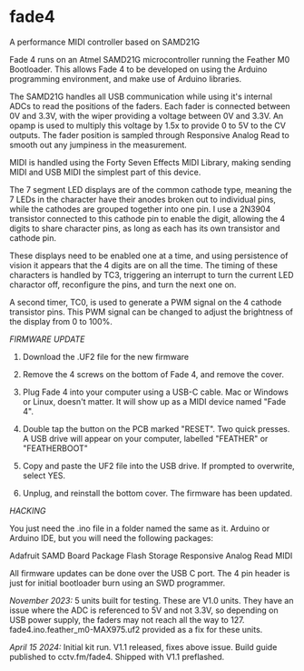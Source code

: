 # fade4
A performance MIDI controller based on SAMD21G

Fade 4 runs on an Atmel SAMD21G microcontroller running the Feather M0 Bootloader. This allows Fade 4 to be developed on using the Arduino programming environment, and make use of Arduino libraries.

The SAMD21G handles all USB communication while using it's internal ADCs to read the positions of the faders. Each fader is connected between 0V and 3.3V, with the wiper providing a voltage between 0V and 3.3V. An opamp is used to multiply this voltage by 1.5x to provide 0 to 5V to the CV outputs. The fader position is sampled through Responsive Analog Read to smooth out any jumpiness in the measurement.

MIDI is handled using the Forty Seven Effects MIDI Library, making sending MIDI and USB MIDI the simplest part of this device.

The 7 segment LED displays are of the common cathode type, meaning the 7 LEDs in the character have their anodes broken out to individual pins, while the cathodes are grouped together into one pin. I use a 2N3904 transistor connected to this cathode pin to enable the digit, allowing the 4 digits to share character pins, as long as each has its own transistor and cathode pin. 

These displays need to be enabled one at a time, and using persistence of vision it appears that the 4 digits are on all the time. The timing of these characters is handled by TC3, triggering an interrupt to turn the current LED charactor off, reconfigure the pins, and turn the next one on.

A second timer, TC0, is used to generate a PWM signal on the 4 cathode transistor pins. This PWM signal can be changed to adjust the brightness of the display from 0 to 100%.

_FIRMWARE UPDATE_

1) Download the .UF2 file for the new firmware

2) Remove the 4 screws on the bottom of Fade 4, and remove the cover.

3) Plug Fade 4 into your computer using  a USB-C cable. Mac or Windows or Linux, doesn't matter. It will show up as a MIDI device named "Fade 4".

4) Double tap the button on the PCB marked "RESET". Two quick presses. A USB drive will appear on your computer, labelled "FEATHER" or "FEATHERBOOT"

5) Copy and paste the UF2 file into the USB drive. If prompted to overwrite, select YES.

6) Unplug, and reinstall the bottom cover. The firmware has been updated.

_HACKING_

You just need the .ino file in a folder named the same as it. Arduino or Arduino IDE, but you will need the following packages:

Adafruit SAMD Board Package
Flash Storage
Responsive Analog Read
MIDI

All firmware updates can be done over the USB C port. The 4 pin header is just for initial bootloader burn using an SWD programmer.

*November 2023:* 5 units built for testing. These are V1.0 units. They have an issue where the ADC is referenced to 5V and not 3.3V, so depending on USB power supply, the faders may not reach all the way to 127. fade4.ino.feather_m0-MAX975.uf2 provided as a fix for these units.

*April 15 2024:* Initial kit run. V1.1 released, fixes above issue. Build guide published to cctv.fm/fade4. Shipped with V1.1 preflashed.

